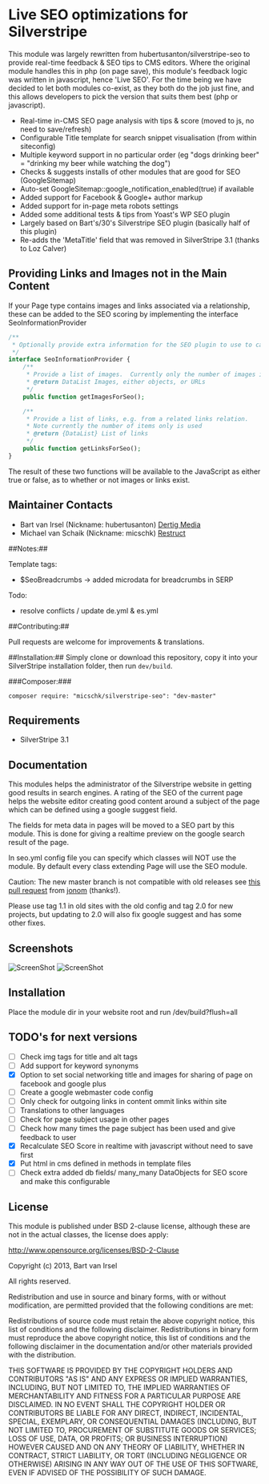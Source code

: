 # Live SEO optimizations for Silverstripe

This module was largely rewritten from hubertusanton/silverstripe-seo to provide real-time feedback & SEO tips to CMS editors. Where the original module handles this in php (on page save), this module's feedback logic was written in javascript, hence 'Live SEO'. For the time being we have decided to let both modules co-exist, as they both do the job just fine, and this allows developers to pick the version that suits them best (php or javascript).

- Real-time in-CMS SEO page analysis with tips & score (moved to js, no need to save/refresh)
- Configurable Title template for search snippet visualisation (from within siteconfig)
- Multiple keyword support in no particular order (eg "dogs drinking beer" = "drinking my beer while watching the dog")
- Checks & suggests installs of other modules that are good for SEO (GoogleSitemap)
- Auto-set GoogleSitemap::google_notification_enabled(true) if available
- Added support for Facebook & Google+ author markup
- Added support for in-page meta robots settings
- Added some additional tests & tips from Yoast's WP SEO plugin
- Largely based on Bart's/30's Silverstripe SEO plugin (basically half of this plugin)
- Re-adds the 'MetaTitle' field that was removed in SilverStripe 3.1 (thanks to Loz Calver)

## Providing Links and Images not in the Main Content

If your Page type contains images and links associated via a relationship, these can be added to
the SEO scoring by implementing the interface SeoInformationProvider

```php
/**
 * Optionally provide extra information for the SEO plugin to use to calculate a score from JS
 */
interface SeoInformationProvider {
	/**
	 * Provide a list of images.  Currently only the number of images is used
	 * @return DataList Images, either objects, or URLs
	 */
	public function getImagesForSeo();

	/**
	 * Provide a list of links, e.g. from a related links relation.
	 * Note currently the number of items only is used
	 * @return {DataList} List of links
	 */
	public function getLinksForSeo();
}
```
The result of these two functions will be available to the JavaScript as either true or false,
as to whether or not images or links exist.

## Maintainer Contacts

* Bart van Irsel (Nickname: hubertusanton) [Dertig Media](http://www.30.nl)
* Michael van Schaik (Nickname: micschk) [Restruct](http://restruct.nl)

##Notes:##

Template tags:
- $SeoBreadcrumbs -> added microdata for breadcrumbs in SERP

Todo:
- resolve conflicts / update de.yml & es.yml

##Contributing:##

Pull requests are welcome for improvements & translations.

##Installation:##
Simply clone or download this repository, copy it into your SilverStripe installation folder, then run `dev/build`.

###Composer:###

```
composer require: "micschk/silverstripe-seo": "dev-master"
```

## Requirements

* SilverStripe 3.1

## Documentation

This modules helps the administrator of the Silverstripe website in getting good results in search engines.
A rating of the SEO of the current page helps the website editor creating good content around a subject
of the page which can be defined using a google suggest field.

The fields for meta data in pages will be moved to a SEO part by this module.
This is done for giving a realtime preview on the google search result of the page. 

In seo.yml config file you can specify which classes will NOT use the module. 
By default every class extending Page will use the SEO module.

Caution: The new master branch is not compatible with old releases see [this pull request](https://github.com/hubertusanton/silverstripe-seo/pull/10) from [jonom](https://github.com/jonom) (thanks!).

Please use tag 1.1 in old sites with the old config and tag 2.0 for new projects, but updating to 2.0 will also fix google suggest and has some other fixes.


## Screenshots

![ScreenShot](https://raw.github.com/hubertusanton/silverstripe-seo/master/images/screen2.png)
![ScreenShot](https://raw.github.com/hubertusanton/silverstripe-seo/master/images/screen3.png)

## Installation
Place the module dir in your website root and run /dev/build?flush=all

## TODO's for next versions

- [ ] Check img tags for title and alt tags
- [ ] Add support for keyword synonyms
- [x] Option to set social networking title and images for sharing of page on facebook and google plus
- [ ] Create a google webmaster code config 
- [ ] Only check for outgoing links in content ommit links within site
- [ ] Translations to other languages
- [ ] Check for page subject usage in other pages
- [ ] Check how many times the page subject has been used and give feedback to user
- [x] Recalculate SEO Score in realtime with javascript without need to save first
- [x] Put html in cms defined in methods in template files
- [ ] Check extra added db fields/ many_many DataObjects for SEO score and make this configurable

## License

This module is published under BSD 2-clause license, although these are not in the actual classes, the license does apply:

http://www.opensource.org/licenses/BSD-2-Clause

Copyright (c) 2013, Bart van Irsel

All rights reserved.

Redistribution and use in source and binary forms, with or without modification, are permitted provided that the following conditions are met:

Redistributions of source code must retain the above copyright notice, this list of conditions and the following disclaimer.
Redistributions in binary form must reproduce the above copyright notice, this list of conditions and the following disclaimer in the documentation and/or other materials provided with the distribution.

THIS SOFTWARE IS PROVIDED BY THE COPYRIGHT HOLDERS AND CONTRIBUTORS "AS IS" AND ANY EXPRESS OR IMPLIED WARRANTIES, INCLUDING, BUT NOT LIMITED TO, THE IMPLIED WARRANTIES OF MERCHANTABILITY AND FITNESS FOR A PARTICULAR PURPOSE ARE DISCLAIMED. IN NO EVENT SHALL THE COPYRIGHT HOLDER OR CONTRIBUTORS BE LIABLE FOR ANY DIRECT, INDIRECT, INCIDENTAL, SPECIAL, EXEMPLARY, OR CONSEQUENTIAL DAMAGES (INCLUDING, BUT NOT LIMITED TO, PROCUREMENT OF SUBSTITUTE GOODS OR SERVICES; LOSS OF USE, DATA, OR PROFITS; OR BUSINESS INTERRUPTION) HOWEVER CAUSED AND ON ANY THEORY OF LIABILITY, WHETHER IN CONTRACT, STRICT LIABILITY, OR TORT (INCLUDING NEGLIGENCE OR OTHERWISE) ARISING IN ANY WAY OUT OF THE USE OF THIS SOFTWARE, EVEN IF ADVISED OF THE POSSIBILITY OF SUCH DAMAGE.


